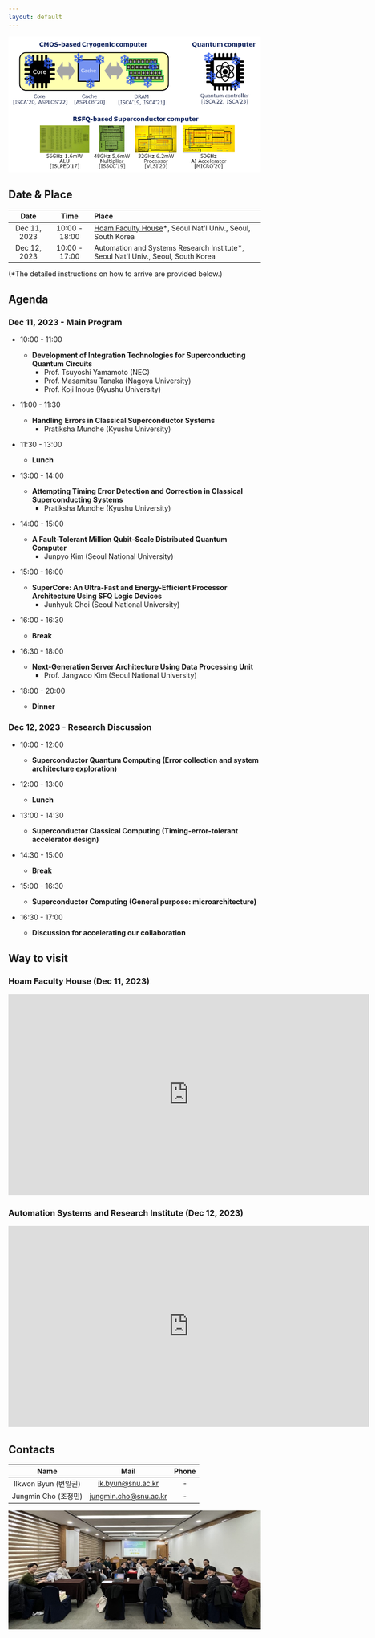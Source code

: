 ```yaml
---
layout: default
---
```

![Image](banner2.png)

## Date & Place

| Date | Time | Place |
|:---:|:---:|:---|
| Dec 11, 2023 | 10:00 - 18:00 | [Hoam Faculty House](https://www.hoam.ac.kr/eng/)\*, Seoul Nat'l Univ., Seoul, South Korea |
| Dec 12, 2023 | 10:00 - 17:00 | Automation and Systems Research Institute\*, Seoul Nat'l Univ., Seoul, South Korea |

(\*The detailed instructions on how to arrive are provided below.)

## Agenda
### Dec 11, 2023 - Main Program
- 10:00 - 11:00 
  - __Development of Integration Technologies for Superconducting Quantum Circuits__
    - Prof. Tsuyoshi Yamamoto (NEC)
    - Prof. Masamitsu Tanaka (Nagoya University)
    - Prof. Koji Inoue (Kyushu University)

- 11:00 - 11:30 
  - __Handling Errors in Classical Superconductor Systems__
    - Pratiksha Mundhe (Kyushu University)

- 11:30 - 13:00 
  - __Lunch__

- 13:00 - 14:00 
  - __Attempting Timing Error Detection and Correction in Classical Superconducting Systems__
    - Pratiksha Mundhe (Kyushu University)

- 14:00 - 15:00 
  - __A Fault-Tolerant Million Qubit-Scale Distributed Quantum Computer__
    - Junpyo Kim (Seoul National University)

- 15:00 - 16:00 
  - __SuperCore: An Ultra-Fast and Energy-Efficient Processor Architecture Using SFQ Logic Devices__
    - Junhyuk Choi (Seoul National University)

- 16:00 - 16:30 
  - __Break__

- 16:30 - 18:00 
  - __Next-Generation Server Architecture Using Data Processing Unit__
    - Prof. Jangwoo Kim (Seoul National University)

- 18:00 - 20:00 
  - __Dinner__

### Dec 12, 2023 - Research Discussion
- 10:00 - 12:00 
  - __Superconductor Quantum Computing (Error collection and system architecture exploration)__
  
- 12:00 - 13:00 
  - __Lunch__

- 13:00 - 14:30 
  - __Superconductor Classical Computing (Timing-error-tolerant accelerator design)__

- 14:30 - 15:00 
  - __Break__

- 15:00 - 16:30 
  - __Superconductor Computing (General purpose: microarchitecture)__

- 16:30 - 17:00 
  - __Discussion for accelerating our collaboration__

## Way to visit

### Hoam Faculty House (Dec 11, 2023)

<center>
<iframe width="720" height="400" frameborder="0" scrolling="no" marginheight="0" marginwidth="0" id="gmap_canvas1" src="https://maps.google.com/maps?width=520&amp;height=400&amp;hl=en&amp;q=Hoam%20Faculty%20House%20Gwanak-gu+(Hoam%20Faculty%20House)&amp;t=&amp;z=13&amp;ie=UTF8&amp;iwloc=B&amp;output=embed"></iframe> <a href='http://mapseinbinden.org'> </a> <script type='text/javascript' src='https://embedmaps.com/google-maps-authorization/script.js?id=4384ec4dee080636e55dc07fb49daf4011124f10'></script>
</center>

### Automation Systems and Research Institute (Dec 12, 2023)

<center>
<iframe width="720" height="400" frameborder="0" scrolling="no" marginheight="0" marginwidth="0" id="gmap_canvas2" src="https://maps.google.com/maps?width=520&amp;height=400&amp;hl=en&amp;q=%EC%9E%90%EB%8F%99%ED%99%94%EC%8B%9C%EC%8A%A4%ED%85%9C%EA%B3%B5%EB%8F%99%EC%97%B0%EA%B5%AC%EC%86%8C%20Gwanak-gu+(Automation%20and%20Systms%20Research%20Institute)&amp;t=&amp;z=13&amp;ie=UTF8&amp;iwloc=B&amp;output=embed"></iframe> <a href='http://mapseinbinden.org'> </a> <script type='text/javascript' src='https://embedmaps.com/google-maps-authorization/script.js?id=359fb7913ea75cb7cdcd1b4cbbac096f6008297e'></script>
</center>

## Contacts

| Name | Mail | Phone |
|:---:|:---:|:---:|
| Ilkwon Byun (변일권) | ik.byun@snu.ac.kr | - |
| Jungmin Cho (조정민) | jungmin.cho@snu.ac.kr | - |

![Image](event_photo.jpg)